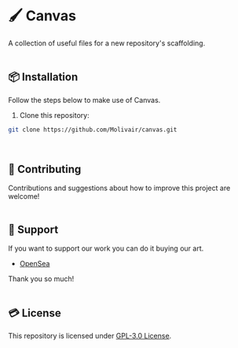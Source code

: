 # 🖌️ Canvas
A collection of useful files for a new repository's scaffolding.  
&nbsp;

## 📦 Installation  
Follow the steps below to make use of Canvas.
&nbsp;

1. Clone this repository:  
```bash
git clone https://github.com/Molivair/canvas.git
```
&nbsp;

## 🤝 Contributing  
Contributions and suggestions about how to improve this project are welcome!  
&nbsp;  

## 💚 Support  
If you want to support our work you can do it buying our art.  

- [OpenSea](https://opensea.io/Molivair)

Thank you so much!  
&nbsp;  

## 💳 License  
This repository is licensed under [GPL-3.0 License](https://github.com/Molivair/canvas/blob/main/LICENSE).  
&nbsp;
